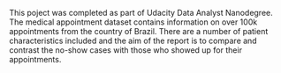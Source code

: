 
This poject was completed as part of Udacity Data Analyst Nanodegree. 
The medical appointment dataset contains information on over 100k appointments from the country of Brazil. 
There are a number of patient characteristics included and the aim of the report is to compare and contrast the no-show cases with those who showed up for their appointments.

